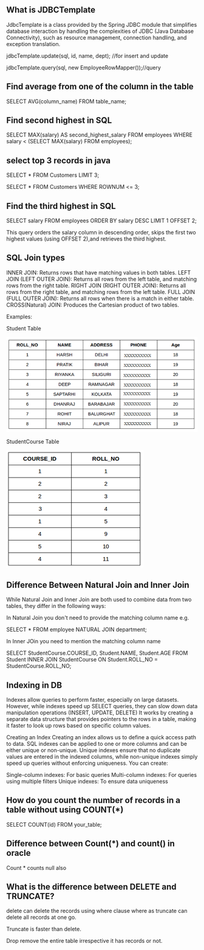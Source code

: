 **What is JDBCTemplate**
--------------------------

JdbcTemplate is a class provided by the Spring JDBC module that simplifies database 
interaction by handling the complexities of JDBC (Java Database Connectivity),
such as resource management, connection handling, and exception translation.

jdbcTemplate.update(sql, id, name, dept); //for insert and update

jdbcTemplate.query(sql, new EmployeeRowMapper());//query


**Find average from one of the column in the table**
----------------------------------------------------

SELECT AVG(column_name)
FROM table_name;

**Find second highest in SQL**
-------------------------------

SELECT MAX(salary) AS second_highest_salary
FROM employees
WHERE salary < (SELECT MAX(salary) FROM employees);

**select top 3 records in java**
--------------------------------

SELECT * FROM Customers
LIMIT 3;


SELECT * FROM Customers
WHERE ROWNUM <= 3;


**Find the third highest in SQL**
---------------------------------

SELECT salary FROM employees ORDER BY salary DESC LIMIT 1 OFFSET 2;

This query orders the salary column in descending order, skips the first two highest values 
(using OFFSET 2),and retrieves the third highest.

**SQL Join types**
------------------

INNER JOIN: Returns rows that have matching values in both tables.
LEFT JOIN (LEFT OUTER JOIN): Returns all rows from the left table, and matching rows from the right table.
RIGHT JOIN (RIGHT OUTER JOIN): Returns all rows from the right table, and matching rows from the left table.
FULL JOIN (FULL OUTER JOIN): Returns all rows when there is a match in either table.
CROSS(Natural) JOIN: Produces the Cartesian product of two tables.

Examples:

Student Table

![img.png](img.png)

StudentCourse Table

![img_1.png](img_1.png)

**Difference Between  Natural Join and Inner Join**
---------------------------------------------------
While Natural Join and Inner Join are both used to combine data from two tables, they differ in the following ways:

In Natural Join you don't need to provide the matching column name e.g.

SELECT *
FROM employee
NATURAL JOIN department;

In Inner JOin you need to mention the matching column name

SELECT StudentCourse.COURSE_ID, Student.NAME, Student.AGE FROM Student
INNER JOIN StudentCourse
ON Student.ROLL_NO = StudentCourse.ROLL_NO;


**Indexing in DB**
------------------

Indexes allow queries to perform faster, especially on large datasets. However, while indexes speed up SELECT queries, they can slow down data manipulation operations (INSERT, UPDATE, DELETE)
It works by creating a separate data structure that provides pointers to the rows in a table, making it faster to look up rows based on specific column values.

Creating an Index
Creating an index allows us to define a quick access path to data. SQL indexes can be applied to one or more columns and can be either unique or non-unique. Unique indexes ensure that no duplicate values are entered in the indexed columns, while non-unique indexes simply speed up queries without enforcing uniqueness. You can create:

Single-column indexes: For basic queries
Multi-column indexes: For queries using multiple filters
Unique indexes: To ensure data uniqueness

**How do you count the number of records in a table without using COUNT(*)**
----------------------------------------------------------------------------
SELECT COUNT(id) FROM your_table;

**Difference between Count(*) and count() in oracle**
-----------------------------------------------------
Count * counts null also

**What is the difference between DELETE and TRUNCATE?**
-------------------------------------------------------
delete can delete the records using where clause where as truncate can delete all records at one go.

Truncate is faster than delete.

Drop remove the entire table irrespective it has records or not.








